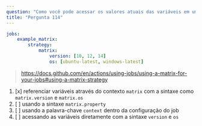 ```yaml
---
question: "Como você pode acessar os valores atuais das variáveis em uma matriz dentro de um job no exemplo abaixo:"
title: "Pergunta 114"
---
```


```yaml
jobs:
    example_matrix:
        strategy:
            matrix:
                version: [10, 12, 14]
                os: [ubuntu-latest, windows-latest]
```
> https://docs.github.com/en/actions/using-jobs/using-a-matrix-for-your-jobs#using-a-matrix-strategy
1. [x] referenciar variáveis através do contexto `matrix` com a sintaxe como `matrix.version` e `matrix.os`
1. [ ] usando a sintaxe `matrix.property`
1. [ ] usando a palavra-chave `context` dentro da configuração do job
1. [ ] acessando as variáveis diretamente com a sintaxe `version` e `os`
